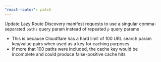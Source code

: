 ```yaml
---
"react-router": patch
---
```


Update Lazy Route Discovery manifest requests to use a singular comma-separated `paths` query param instead of repeated `p` query params

- This is because Cloudflare has a hard limit of 100 URL search param key/value pairs when used as a key for caching purposes
- If more that 100 paths were included, the cache key would be incomplete and could produce false-positive cache hits
